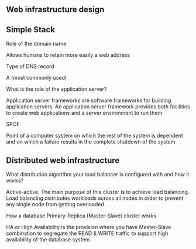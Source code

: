 Web infrastructure design
---
## Simple Stack

Role of the domain name

Allows humans to retain more easily a web address

Type of DNS record

A (most commonly used)

What is the role of the application server?

Application server frameworks are software frameworks for building application servers. An application server framework provides both facilities to create web applications and a server environment to run them

SPOF

Point of a computer system on which the rest of the system is dependent and on which a failure results in the complete shutdown of the system

## Distributed web infrastructure

What distribution algorithm your load balancer is configured with and how it works?

Active-active. The main purpose of this cluster is to achieve load balancing. Load balancing distributes workloads across all nodes in order to prevent any single node from getting overloaded

How a database Primary-Replica (Master-Slave) cluster works

HA or High Availability is the provision where you have Master-Slave combination to segregate the READ & WRITE traffic to support high availability of the database system.

